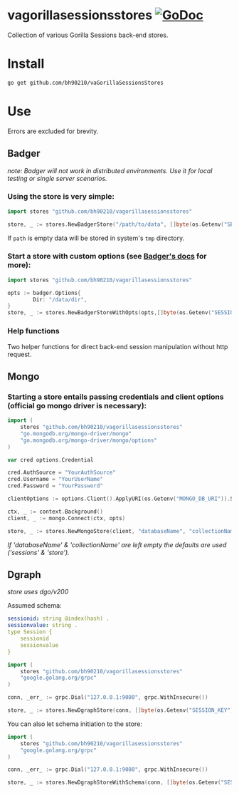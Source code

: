 # vagorillasessionsstores [![GoDoc](https://godoc.org/github.com/bh90210/va-gorilla-sessions-store?status.svg)](https://godoc.org/github.com/bh90210/va-gorilla-sessions-store)
Collection of various Gorilla Sessions back-end stores.

# Install

```bash
go get github.com/bh90210/vaGorillaSessionsStores
```

# Use
Errors are excluded for brevity.

## Badger
_note: Badger will not work in distributed environments. Use it for local testing or single server scenarios._

### Using the store is very simple:
```go
import stores "github.com/bh90210/vagorillasessionsstores"

store, _ := stores.NewBadgerStore("/path/to/data", []byte(os.Getenv("SESSION_KEY")))
```
If `path` is empty data will be stored in system's `tmp` directory.

### Start a store with custom options (see [Badger's docs](https://dgraph.io/docs/badger) for more):
```go
import stores "github.com/bh90210/vagorillasessionsstores"

opts := badger.Options{
		Dir: "/data/dir",
}
store, _ := stores.NewBadgerStoreWithOpts(opts,[]byte(os.Getenv("SESSION_KEY")))
```
### Help functions
Two helper functions for direct back-end session manipulation without http request. 

## Mongo

### Starting a store entails passing credentials and client options (official go mongo driver is necessary):
```go
import (
	stores "github.com/bh90210/vagorillasessionsstores"
	"go.mongodb.org/mongo-driver/mongo"
	"go.mongodb.org/mongo-driver/mongo/options"
)

var cred options.Credential

cred.AuthSource = "YourAuthSource"
cred.Username = "YourUserName"
cred.Password = "YourPassword"

clientOptions := options.Client().ApplyURI(os.Getenv("MONGO_DB_URI")).SetAuth(cred)

ctx, _ := context.Background()
client, _ := mongo.Connect(ctx, opts)

store, _ := stores.NewMongoStore(client, "databaseName", "collectionName", []byte(os.Getenv("SESSION_KEY")))
```
_If 'databaseName' & 'collectionName' are left empty the defaults are used ('sessions' & 'store')._

## Dgraph

_store uses dgo/v200_

Assumed schema:
```yaml
sessionid: string @index(hash) .
sessionvalue: string . 
type Session {
	sessionid
	sessionvalue
}
```

```go
import (
	stores "github.com/bh90210/vagorillasessionsstores"
	"google.golang.org/grpc"
)

conn, _err_ := grpc.Dial("127.0.0.1:9080", grpc.WithInsecure())

store, _ := stores.NewDgraphStore(conn, []byte(os.Getenv("SESSION_KEY")))
```

You can also let schema initiation to the store:
```go
import (
	stores "github.com/bh90210/vagorillasessionsstores"
	"google.golang.org/grpc"
)

conn, _err_ := grpc.Dial("127.0.0.1:9080", grpc.WithInsecure())

store, _ := stores.NewDgraphStoreWithSchema(conn, []byte(os.Getenv("SESSION_KEY")))
```